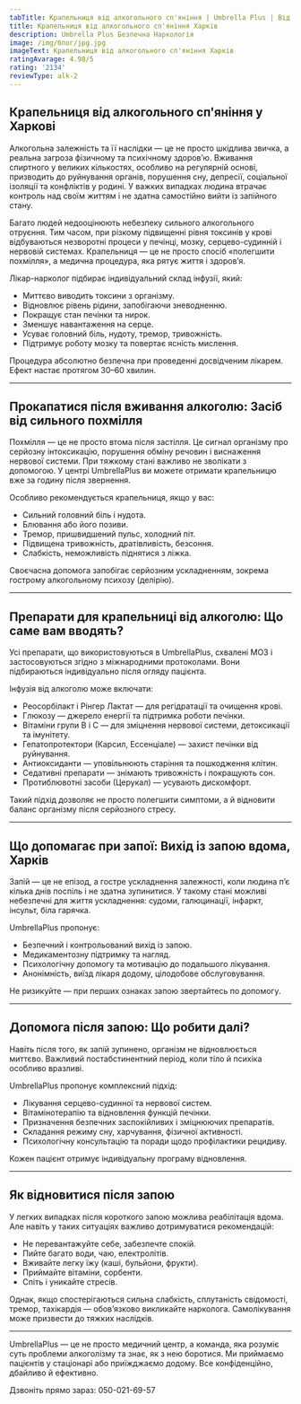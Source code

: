 ```yaml
---
tabTitle: Крапельниця від алкогольного сп'яніння | Umbrella Plus | Від 1999 грн
title: Крапельниця від алкогольного сп'яніння Харків
description: Umbrella Plus Безпечна Наркологія
image: /img/блог/jpg.jpg
imageText: Крапельниця від алкогольного сп'яніння Харків
ratingAvarage: 4.98/5
rating: '2134'
reviewType: alk-2
---
```


## Крапельниця від алкогольного сп'яніння у Харкові

Алкогольна залежність та її наслідки — це не просто шкідлива звичка, а реальна загроза фізичному та психічному здоров’ю. Вживання спиртного у великих кількостях, особливо на регулярній основі, призводить до руйнування органів, порушення сну, депресії, соціальної ізоляції та конфліктів у родині. У важких випадках людина втрачає контроль над своїм життям і не здатна самостійно вийти із запійного стану.

Багато людей недооцінюють небезпеку сильного алкогольного отруєння. Тим часом, при різкому підвищенні рівня токсинів у крові відбуваються незворотні процеси у печінці, мозку, серцево-судинній і нервовій системах. Крапельниця — це не просто спосіб «полегшити похмілля», а медична процедура, яка рятує життя і здоров’я.

Лікар-нарколог підбирає індивідуальний склад інфузії, який:

* Миттєво виводить токсини з організму. 
* Відновлює рівень рідини, запобігаючи зневодненню. 
* Покращує стан печінки та нирок. 
* Зменшує навантаження на серце. 
* Усуває головний біль, нудоту, тремор, тривожність. 
* Підтримує роботу мозку та повертає ясність мислення. 

Процедура абсолютно безпечна при проведенні досвідченим лікарем. Ефект настає протягом 30–60 хвилин.

***

## Прокапатися після вживання алкоголю: Засіб від сильного похмілля

Похмілля — це не просто втома після застілля. Це сигнал організму про серйозну інтоксикацію, порушення обміну речовин і виснаження нервової системи. При тяжкому стані важливо не зволікати з допомогою. У центрі UmbrellaPlus ви можете отримати крапельницю вже за годину після звернення.

Особливо рекомендується крапельниця, якщо у вас:

* Сильний головний біль і нудота. 
* Блювання або його позиви. 
* Тремор, пришвидшений пульс, холодний піт. 
* Підвищена тривожність, дратівливість, безсоння. 
* Слабкість, неможливість піднятися з ліжка. 

Своєчасна допомога запобігає серйозним ускладненням, зокрема гострому алкогольному психозу (делірію).

***

## Препарати для крапельниці від алкоголю: Що саме вам вводять?

Усі препарати, що використовуються в UmbrellaPlus, схвалені МОЗ і застосовуються згідно з міжнародними протоколами. Вони підбираються індивідуально після огляду пацієнта.

Інфузія від алкоголю може включати:

* Реосорбілакт і Рінгер Лактат — для регідратації та очищення крові. 
* Глюкозу — джерело енергії та підтримка роботи печінки. 
* Вітаміни групи B і C — для зміцнення нервової системи, детоксикації та імунітету. 
* Гепатопротектори (Карсил, Ессенціале) — захист печінки від руйнування. 
* Антиоксиданти — уповільнюють старіння та пошкодження клітин. 
* Седативні препарати — знімають тривожність і покращують сон. 
* Протиблювотні засоби (Церукал) — усувають дискомфорт. 

Такий підхід дозволяє не просто полегшити симптоми, а й відновити баланс організму після серйозного стресу.

***

## Що допомагає при запої: Вихід із запою вдома, Харків

Запій — це не епізод, а гостре ускладнення залежності, коли людина п’є кілька днів поспіль і не здатна зупинитися. У такому стані можливі небезпечні для життя ускладнення: судоми, галюцинації, інфаркт, інсульт, біла гарячка.

UmbrellaPlus пропонує:

* Безпечний і контрольований вихід із запою. 
* Медикаментозну підтримку та нагляд. 
* Психологічну допомогу та мотивацію до подальшого лікування. 
* Анонімність, виїзд лікаря додому, цілодобове обслуговування. 

Не ризикуйте — при перших ознаках запою звертайтесь по допомогу.

***

## Допомога після запою: Що робити далі?

Навіть після того, як запій зупинено, організм не відновлюється миттєво. Важливий постабстинентний період, коли тіло й психіка особливо вразливі.

UmbrellaPlus пропонує комплексний підхід:

* Лікування серцево-судинної та нервової систем. 
* Вітамінотерапію та відновлення функцій печінки. 
* Призначення безпечних заспокійливих і зміцнюючих препаратів. 
* Складання режиму сну, харчування, фізичної активності. 
* Психологічну консультацію та поради щодо профілактики рецидиву. 

Кожен пацієнт отримує індивідуальну програму відновлення.

***

## Як відновитися після запою

У легких випадках після короткого запою можлива реабілітація вдома. Але навіть у таких ситуаціях важливо дотримуватися рекомендацій:

* Не перевантажуйте себе, забезпечте спокій. 
* Пийте багато води, чаю, електролітів. 
* Вживайте легку їжу (каші, бульйони, фрукти). 
* Приймайте вітаміни, сорбенти. 
* Спіть і уникайте стресів. 

Однак, якщо спостерігаються сильна слабкість, сплутаність свідомості, тремор, тахікардія — обов’язково викликайте нарколога. Самолікування може призвести до тяжких наслідків.

***

UmbrellaPlus — це не просто медичний центр, а команда, яка розуміє суть проблеми алкоголізму та знає, як з нею боротися. Ми приймаємо пацієнтів у стаціонарі або приїжджаємо додому. Все конфіденційно, дбайливо й ефективно.

Дзвоніть прямо зараз: 050-021-69-57
